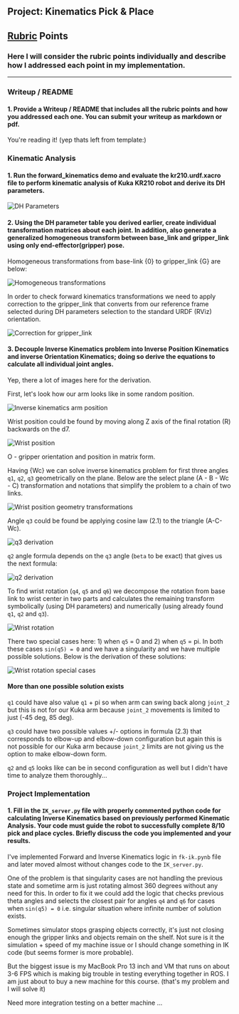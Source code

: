 ## Project: Kinematics Pick & Place

[//]: # (Image References)

[corr]: ./results/corr_1000.png
[dh-params]: ./results/dh-params_1000.png
[hom-transform]: ./results/hom-transform_1000.png
[inv-main]: ./results/inv-main_1000.png
[wrist-pos]: ./results/wrist-pos_1000.png
[wrist-pos-geom]: ./results/wrist-pos-geom_1000.png
[q3-deriv]: ./results/q3-deriv_1000.png
[q2-deriv]: ./results/q2-deriv_1000.png
[wrist-rot]: ./results/wrist-rot_1000.png
[wrist-rot-cases]: ./results/wrist-rot-cases_1000.png

## [Rubric](https://review.udacity.com/#!/rubrics/972/view) Points
### Here I will consider the rubric points individually and describe how I addressed each point in my implementation.  

---
### Writeup / README

#### 1. Provide a Writeup / README that includes all the rubric points and how you addressed each one.  You can submit your writeup as markdown or pdf.  

You're reading it! (yep thats left from template:)

### Kinematic Analysis
#### 1. Run the forward_kinematics demo and evaluate the kr210.urdf.xacro file to perform kinematic analysis of Kuka KR210 robot and derive its DH parameters.

![DH Parameters][dh-params]

#### 2. Using the DH parameter table you derived earlier, create individual transformation matrices about each joint. In addition, also generate a generalized homogeneous transform between base_link and gripper_link using only end-effector(gripper) pose.

Homogeneous transformations from base-link {0} to gripper_link {G} are below:

![Homogeneous transformations][hom-transform]

In order to check forward kinematics transformations we need to apply correction to the gripper_link that converts from our reference frame selected during DH parameters selection to the standard URDF (RViz) orientation.

![Correction for gripper_link][corr]

#### 3. Decouple Inverse Kinematics problem into Inverse Position Kinematics and inverse Orientation Kinematics; doing so derive the equations to calculate all individual joint angles.

Yep, there a lot of images here for the derivation.

First, let's look how our arm looks like in some random position.

![Inverse kinematics arm position][inv-main]

Wrist position could be found by moving along Z axis of the final rotation (R) backwards on the d7.

![Wrist position][wrist-pos]

O - gripper orientation and position in matrix form.

Having {Wc} we can solve inverse kinematics problem for first three angles `q1`, `q2`, `q3` geometrically on the plane. Below are the select plane (A - B - Wc - C) transformation and notations that simplify the problem to a chain of two links.

![Wrist position geometry transformations][wrist-pos-geom]

Angle `q3` could be found be applying cosine law (2.1) to the triangle (A-C-Wc).

![q3 derivation][q3-deriv]

`q2` angle formula depends on the `q3` angle (`beta` to be exact) that gives us the next formula:

![q2 derivation][q2-deriv]

To find wrist rotation (`q4`, `q5` and `q6`) we decompose the rotation from base link to wrist center in two parts and calculates the remaining transform symbolically (using DH parameters) and numerically (using already found `q1`, `q2` and `q3`).

![Wrist rotation][wrist-rot]

There two special cases here: 1) when `q5` = 0 and 2) when `q5` = pi. In both these cases `sin(q5) = 0` and we have a singularity and we have multiple possible solutions. Below is the derivation of these solutions:

![Wrist rotation special cases][wrist-rot-cases]

#### More than one possible solution exists

`q1` could have also value `q1` + pi so when arm can swing back along `joint_2` but this is not for our Kuka arm because `joint_2` movements is limited to just (-45 deg, 85 deg).

`q3` could have two possible values +/- options in formula (2.3) that corresponds to elbow-up and elbow-down configuration but again this is not possible for our Kuka arm because `joint_2` limits are not giving us the option to make elbow-down form.

`q2` and `q5` looks like can be in second configuration as well but I didn't have time to analyze them thoroughly...

### Project Implementation

#### 1. Fill in the `IK_server.py` file with properly commented python code for calculating Inverse Kinematics based on previously performed Kinematic Analysis. Your code must guide the robot to successfully complete 8/10 pick and place cycles. Briefly discuss the code you implemented and your results.

I've implemented Forward and Inverse Kinematics logic in `fk-ik.pynb` file and later moved almost without changes code to the `IK_server.py`.

One of the problem is that singularity cases are not handling the previous state and sometime arm is just rotating almost 360 degrees without any need for this. In order to fix it we could add the logic that checks previous theta angles and selects the closest pair for angles `q4` and `q6` for cases when `sin(q5) = 0` i.e. singular situation where infinite number of solution exists.

Sometimes simulator stops grasping objects correctly, it's just not closing enough the gripper links and objects remain on the shelf. Not sure is it the simulation + speed of my machine issue or I should change something in IK code (but seems former is more probable).

But the biggest issue is my MacBook Pro 13 inch and VM that runs on about 3-6 FPS which is making big trouble in testing everything together in ROS. I am just about to buy a new machine for this course. (that's my problem and I will solve it)

Need more integration testing on a better machine ...
